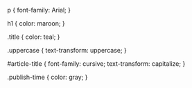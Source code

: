 p {
      font-family: Arial;
    }

h1 {
  color: maroon;
}

.title {
  color: teal;
}

.uppercase {
  text-transform: uppercase;
}

#article-title {
  font-family: cursive;
  text-transform: capitalize;
}

.publish-time {
  color: gray;
}